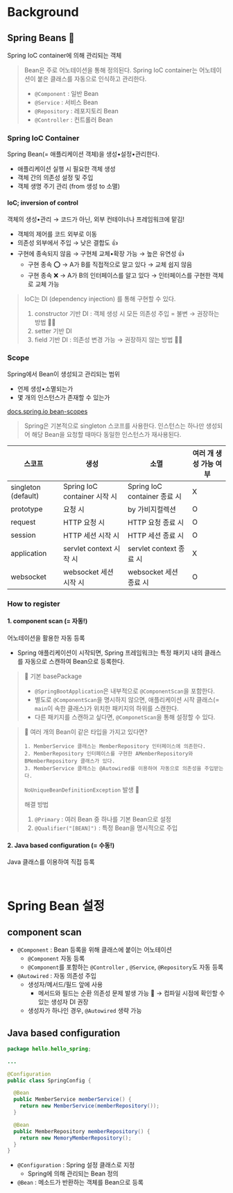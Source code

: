 # Background

## Spring Beans 🫛

Spring IoC container에 의해 관리되는 객체

> Bean은 주로 어노테이션을 통해 정의된다. Spring IoC container는 어노테이션이 붙은 클래스를 자동으로 인식하고 관리한다.
>- `@Component` : 일반 Bean
>- `@Service` : 서비스 Bean
>- `@Repository` : 레포지토리 Bean
>- `@Controller` : 컨트롤러 Bean

### Spring IoC Container

Spring Bean(= 애플리케이션 객체)을 생성•설정•관리한다.

- 애플리케이션 실행 시 필요한 객체 생성
- 객체 간의 의존성 설정 및 주입
- 객체 생명 주기 관리 (from 생성 to 소멸)

#### IoC; inversion of control

객체의 생성•관리 → 코드가 아닌, 외부 컨테이너나 프레임워크에 맡김!

- 객체의 제어를 코드 외부로 이동
- 의존성 외부에서 주입 → 낮은 결합도 👍
- 구현에 종속되지 않음 → 구현체 교체•확장 가능 → 높은 유연성 👍
    - 구현 종속 ⭕ → A가 B를 직접적으로 알고 있다 → 교체 쉽지 않음
    - 구현 종속 ❌ → A가 B의 인터페이스를 알고 있다 → 인터페이스를 구현한 객체로 교체 가능

> IoC는 DI (dependency injection) 를 통해 구현할 수 있다.
>1. constructor 기반 DI : 객체 생성 시 모든 의존성 주입 = 불변 → 권장하는 방법 🙆‍♂️
>2. setter 기반 DI
>3. field 기반 DI : 의존성 변경 가능 → 권장하지 않는 방법 🙅‍♂️

### Scope

Spring에서 Bean이 생성되고 관리되는 범위

- 언제 생성•소멸되는가
- 몇 개의 인스턴스가 존재할 수 있는가

[docs.spring.io bean-scopes](https://docs.spring.io/spring-framework/reference/core/beans/factory-scopes.html#beans-factory-scopes-websocket)

> Spring은 기본적으로 singleton 스코프를 사용한다. 인스턴스는 하나만 생성되어 해당 Bean을 요청할 때마다 동일한 인스턴스가 재사용된다.

| 스코프                 | 생성                        | 소멸                        | 여러 개 생성 가능 여부 |
|---------------------|---------------------------|---------------------------|---------------|
| singleton (default) | Spring IoC container 시작 시 | Spring IoC container 종료 시 | X             |
| prototype           | 요청 시                      | by 가비지컬렉션                 | O             |
| request             | HTTP 요청 시                 | HTTP 요청 종료 시              | O             |
| session             | HTTP 세션 시작 시              | HTTP 세션 종료 시              | O             |
| application         | servlet context 시작 시      | servlet context 종료 시      | X             |
| websocket           | websocket 세션 시작 시         | websocket 세션 종료 시         | O             |

### How to register

#### 1. component scan (= 자동!)

어노테이션을 활용한 자동 등록

- Spring 애플리케이션이 시작되면, Spring 프레임워크는 특정 패키지 내의 클래스를 자동으로 스캔하여 Bean으로 등록한다.

> 🤔 기본 basePackage
>- `@SpringBootApplication`은 내부적으로 `@ComponentScan`을 포함한다.
>- 별도로 `@ComponentScan`을 명시하지 않으면, 애플리케이션 시작 클래스(= `main`이 속한 클래스)가 위치한 패키지의 하위를 스캔한다.
>- 다른 패키지를 스캔하고 싶다면, `@ComponetScan`을 통해 설정할 수 있다.

> 🤔 여러 개의 Bean이 같은 타입을 가지고 있다면?
> ```text
> 1. MemberService 클래스는 MemberRepository 인터페이스에 의존한다.
> 2. MemberRepository 인터페이스를 구현한 AMemberRepository와 BMemberRepository 클래스가 있다.
> 3. MemberService 클래스는 @Autowired를 이용하여 자동으로 의존성을 주입받는다.
> ```
> `NoUniqueBeanDefinitionException` 발생 🐞
>
> 해결 방법
>1. `@Primary` : 여러 Bean 중 하나를 기본 Bean으로 설정
>2. `@Qualifier("[BEAN]")` : 특정 Bean을 명시적으로 주입

#### 2. Java based configuration (= 수동!)

Java 클래스를 이용하여 직접 등록

<br/>

# Spring Bean 설정

## component scan

- `@Component` : Bean 등록을 위해 클래스에 붙이는 어노테이션
    - `@Component` 자동 등록
    - `@Component`를 포함하는 `@Controller` , `@Service`, `@Repository`도 자동 등록
- `@Autowired` :  자동 의존성 주입
    - 생성자/메서드/필드 앞에 사용
        - 메서드와 필드는 순환 의존성 문제 발생 가능 🤯 → 컴파일 시점에 확인할 수 있는 생성자 DI 권장
    - 생성자가 하나인 경우, `@Autowired` 생략 가능

## Java based configuration

```java
package hello.hello_spring;

...

@Configuration
public class SpringConfig {

  @Bean
  public MemberService memberService() {
    return new MemberService(memberRepository());
  }

  @Bean
  public MemberRepository memberRepository() {
    return new MemoryMemberRepository();
  }
}
```

- `@Configuration` : Spring 설정 클래스로 지정
    - Spring에 의해 관리되는 Bean 정의
- `@Bean` : 메소드가 반환하는 객체를 Bean으로 등록